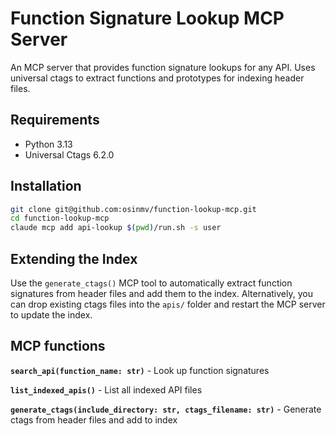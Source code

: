 # Function Signature Lookup MCP Server

An MCP server that provides function signature lookups for any API. Uses universal ctags to extract functions and prototypes for indexing header files.

## Requirements

- Python 3.13
- Universal Ctags 6.2.0

## Installation

```bash
git clone git@github.com:osinmv/function-lookup-mcp.git
cd function-lookup-mcp
claude mcp add api-lookup $(pwd)/run.sh -s user
```

## Extending the Index

Use the `generate_ctags()` MCP tool to automatically extract function signatures from header files and add them to the index. Alternatively, you can drop existing ctags files into the `apis/` folder and restart the MCP server to update the index.


## MCP functions

**`search_api(function_name: str)`** - Look up function signatures

**`list_indexed_apis()`** - List all indexed API files

**`generate_ctags(include_directory: str, ctags_filename: str)`** - Generate ctags from header files and add to index

